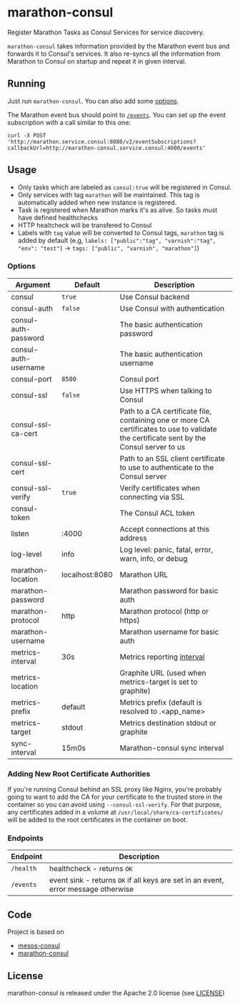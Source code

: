 # marathon-consul


Register Marathon Tasks as Consul Services for service discovery.

`marathon-consul` takes information provided by the Marathon event bus and
forwards it to Consul's services. It also re-syncs all the information from
Marathon to Consul on startup and repeat it in given interval.

## Running

Just run `marathon-consul`.
You can also add some [options](#options).

The Marathon event bus should point to [`/events`](#endpoints). You can
set up the event subscription with a call similar to this one:

```
curl -X POST 'http://marathon.service.consul:8080/v2/eventSubscriptions?callbackUrl=http://marathon-consul.service.consul:4000/events'
```

## Usage

- Only tasks which are labeled as `consul:true` will be registered in Consul.
- Only services with tag `marathon` will be maintained. This tag is automatically added when new instance is registered.
- Task is registered when Marathon marks it's as alive. So tasks must have defined healthchecks
- HTTP healtcheck will be transfered to Consul
- Labels with `tag` value will be converted to Consul tags, `marathon` tag is added by default
 (e.g, `labels: ["public":"tag", "varnish":"tag", "env": "test"]` → `tags: ["public", "varnish", "marathon"]`)   

### Options

Argument               | Default               | Description
-----------------------|-----------------------|------------------------------------------------------
consul                 | `true`                | Use Consul backend
consul-auth            | `false`               | Use Consul with authentication
consul-auth-password   |                       | The basic authentication password
consul-auth-username   |                       | The basic authentication username
consul-port            | `8500`                | Consul port
consul-ssl             | `false`               | Use HTTPS when talking to Consul
consul-ssl-ca-cert     |                       | Path to a CA certificate file, containing one or more CA certificates to use to validate the certificate sent by the Consul server to us
consul-ssl-cert        |                       | Path to an SSL client certificate to use to authenticate to the Consul server
consul-ssl-verify      | `true`                | Verify certificates when connecting via SSL
consul-token           |                       | The Consul ACL token
listen                 | :4000                 | Accept connections at this address
log-level              | info                  | Log level: panic, fatal, error, warn, info, or debug
marathon-location      | localhost:8080        | Marathon URL
marathon-password      |                       | Marathon password for basic auth
marathon-protocol      | http                  | Marathon protocol (http or https)
marathon-username      |                       | Marathon username for basic auth
metrics-interval       | 30s                   | Metrics reporting [interval](https://golang.org/pkg/time/#Duration)
metrics-location       |                       | Graphite URL (used when metrics-target is set to graphite)
metrics-prefix         | default               | Metrics prefix (default is resolved to <hostname>.<app_name>
metrics-target         | stdout                | Metrics destination stdout or graphite
sync-interval          | 15m0s                 | Marathon-consul sync interval


### Adding New Root Certificate Authorities

If you're running Consul behind an SSL proxy like Nginx, you're probably going
to want to add the CA for your certificate to the trusted store in the container
so you can avoid using `--consul-ssl-verify`. For that purpose, any certificates
added in a volume at `/usr/local/share/ca-certificates/` will be added to the
root certificates in the container on boot.

### Endpoints

Endpoint  | Description
----------|------------------------------------------------------------------------------------
`/health` | healthcheck - returns `OK`
`/events` | event sink - returns `OK` if all keys are set in an event, error message otherwise

## Code

Project is based on

* [mesos-consul](https://github.com/CiscoCloud/mesos-consul)
* [marathon-consul](https://github.com/CiscoCloud/marathon-consul)

## License

marathon-consul is released under the Apache 2.0 license (see [LICENSE](LICENSE))
